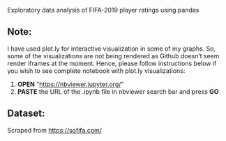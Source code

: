 Exploratory data analysis of FIFA-2019 player ratings using pandas

## Note:
I have used plot.ly for interactive visualization in some of my graphs. So, some of the visualizations are not being rendered as Github doesn’t seem render iframes at the moment. Hence, please follow instructions below if you wish to see complete notebook with plot.ly visualizations:

1. <b>OPEN</b> "https://nbviewer.jupyter.org/"
2. <b>PASTE</b> the URL of the .ipynb file in nbviewer search bar and press <b>GO</b>

## Dataset:
Scraped from https://sofifa.com/
